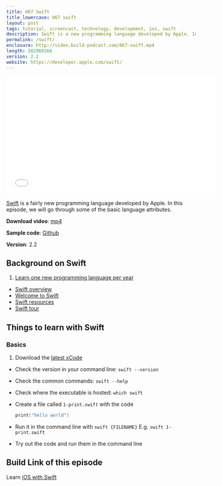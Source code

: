 ```yaml
---
title: 067 Swift
title_lowercase: 067 swift
layout: post
tags: tutorial, screencast, technology, development, ios, swift
description: Swift is a new programming language developed by Apple. In this episode, we will go through some of the basic language attributes.
permalink: /swift/
enclosure: http://video.build-podcast.com/067-swift.mp4
length: 502969366
version: 2.2
website: https://developer.apple.com/swift/
---
```


<div id="video"><iframe width="560" height="315" src="//www.youtube.com/embed/Ib1PkE1dgtc" frameborder="0" allowfullscreen></iframe></div>

[Swift](https://developer.apple.com/swift/) is a fairly new programming language developed by Apple. In this episode, we will go through some of the basic language attributes.

<p><strong>Download video</strong>: <a href="http://video.build-podcast.com/067-swift.mp4" download="build-podcast-067-swift.mp4">mp4</a></p>

**Sample code**:  [Github](https://github.com/sayanee/build-podcast/tree/master/067-swift)

**Version**: 2.2

## Background on Swift

1. [Learn one new programming language per year](http://martinfowler.com/bliki/OneLanguage.html)
- [Swift overview](https://developer.apple.com/swift/)
- [Welcome to Swift](https://developer.apple.com/library/ios/documentation/Swift/Conceptual/Swift_Programming_Language/)
- [Swift resources](https://developer.apple.com/swift/resources/)
- [Swift tour](https://developer.apple.com/library/ios/documentation/Swift/Conceptual/Swift_Programming_Language/GuidedTour.html#//apple_ref/doc/uid/TP40014097-CH2-ID1)

## Things to learn with Swift

### Basics

1. Download the [latest xCode](https://developer.apple.com/xcode/download/)
- Check the version in your command line: `swift --version`
- Check the common commands: `swift --help`
- Check where the executable is hosted: `which swift`
- Create a file called `1-print.swift` with the code

  ```swift
  print("hello world")
  ```
- Run it in the command line with `swift {FILENAME}` E.g. `swift 1-print.swift`
- Try out the code and run them in the command line

## Build Link of this episode

Learn [iOS with Swift](https://developer.apple.com/library/ios/referencelibrary/GettingStarted/DevelopiOSAppsSwift/Lesson1.html)
